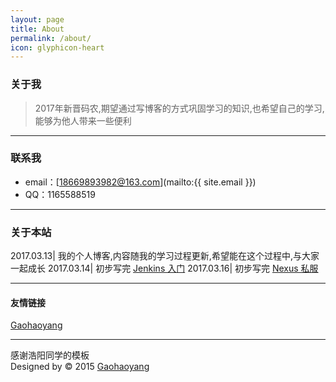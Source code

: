 ```yaml
---
layout: page
title: About
permalink: /about/
icon: glyphicon-heart
---
```


### 关于我

> 2017年新晋码农,期望通过写博客的方式巩固学习的知识,也希望自己的学习,能够为他人带来一些便利

---

### 联系我

* email：[18669893982@163.com](mailto:{{ site.email }})
* QQ：1165588519

---

### 关于本站   



2017.03.13| 我的个人博客,内容随我的学习过程更新,希望能在这个过程中,与大家一起成长
2017.03.14| 初步写完 [Jenkins 入门](https://ohmybuuug.github.io/2017/03/13/jenkins/)
2017.03.16| 初步写完 [Nexus 私服](https://ohmybuuug.github.io/2017/03/15/nexus/)

---

#### 友情链接

[Gaohaoyang](https://github.com/Gaohaoyang)

---

感谢浩阳同学的模板  
Designed by &copy; 2015 [Gaohaoyang](https://github.com/Gaohaoyang)

